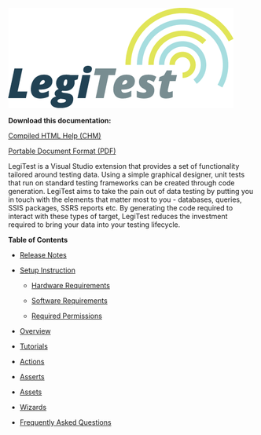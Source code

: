 ﻿![](images/_LegiTestBanner.png)

**Download this documentation:**

   [Compiled HTML Help (CHM)](http://help.pragmaticworks.com/LegiTest/Documentation/LegiTest.chm)

   [Portable Document Format (PDF)](http://help.pragmaticworks.com/LegiTest/Documentation/LegiTest.pdf)



LegiTest is a Visual Studio extension that provides a set of functionality tailored around testing data. Using a simple graphical designer, unit tests that run on standard testing frameworks can be created through code generation. LegiTest aims to take the pain out of data testing by putting you in touch with the elements that matter most to you - databases, queries, SSIS packages, SSRS reports etc. By generating the code required to interact with these types of target, LegiTest reduces the investment required to bring your data into your testing lifecycle.



**Table of Contents**

- [Release Notes](ReleaseNotes.md)

- [Setup Instruction](SetupInstructions.md)

    * [Hardware Requirements](HardwareRequirements.md)

    * [Software Requirements](SoftwareRequirements.md)

    * [Required Permissions](RequiredPermissions.md)

- [Overview](Overview.md)

- [Tutorials](Tutorials.md)

- [Actions](Actions.md)

- [Asserts](Asserts.md)

- [Assets](Assets.md)

- [Wizards](Wizards.md)

- [Frequently Asked Questions](FrequentlyAskedQuestions.md)

